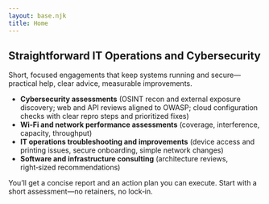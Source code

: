 ```yaml
---
layout: base.njk
title: Home
---
```


## Straightforward IT Operations and Cybersecurity

Short, focused engagements that keep systems running and secure—practical help, clear advice, measurable improvements.

- **Cybersecurity assessments** (OSINT recon and external exposure discovery; web and API reviews aligned to OWASP; cloud configuration checks with clear repro steps and prioritized fixes)
- **Wi‑Fi and network performance assessments** (coverage, interference, capacity, throughput)
- **IT operations troubleshooting and improvements** (device access and printing issues, secure onboarding, simple network changes)
- **Software and infrastructure consulting** (architecture reviews, right‑sized recommendations)

You’ll get a concise report and an action plan you can execute. Start with a short assessment—no retainers, no lock‑in.
